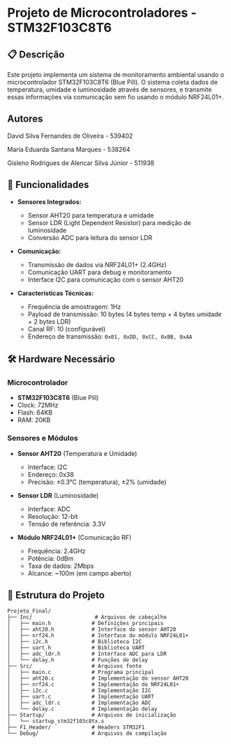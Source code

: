 # Projeto de Microcontroladores - STM32F103C8T6

## 📋 Descrição

Este projeto implementa um sistema de monitoramento ambiental usando o microcontrolador STM32F103C8T6 (Blue Pill). O sistema coleta dados de temperatura, umidade e luminosidade através de sensores, e transmite essas informações via comunicação sem fio usando o módulo NRF24L01+.

## Autores

David Silva Fernandes de Oliveira - 539402

Maria Eduarda Santana Marques - 538264

Gisleno Rodrigues de Alencar Silva Júnior -  511938


## 🎯 Funcionalidades

- **Sensores Integrados:**
  - Sensor AHT20 para temperatura e umidade
  - Sensor LDR (Light Dependent Resistor) para medição de luminosidade
  - Conversão ADC para leitura do sensor LDR

- **Comunicação:**
  - Transmissão de dados via NRF24L01+ (2.4GHz)
  - Comunicação UART para debug e monitoramento
  - Interface I2C para comunicação com o sensor AHT20

- **Características Técnicas:**
  - Frequência de amostragem: 1Hz
  - Payload de transmissão: 10 bytes (4 bytes temp + 4 bytes umidade + 2 bytes LDR)
  - Canal RF: 10 (configurável)
  - Endereço de transmissão: `0x01, 0xDD, 0xCC, 0xBB, 0xAA`

## 🛠️ Hardware Necessário

### Microcontrolador
- **STM32F103C8T6** (Blue Pill)
- Clock: 72MHz
- Flash: 64KB
- RAM: 20KB

### Sensores e Módulos
- **Sensor AHT20** (Temperatura e Umidade)
  - Interface: I2C
  - Endereço: 0x38
  - Precisão: ±0.3°C (temperatura), ±2% (umidade)

- **Sensor LDR** (Luminosidade)
  - Interface: ADC
  - Resolução: 12-bit
  - Tensão de referência: 3.3V

- **Módulo NRF24L01+** (Comunicação RF)
  - Frequência: 2.4GHz
  - Potência: 0dBm
  - Taxa de dados: 2Mbps
  - Alcance: ~100m (em campo aberto)


## 📁 Estrutura do Projeto

```
Projeto_Final/
├── Inc/                    # Arquivos de cabeçalho
│   ├── main.h             # Definições principais
│   ├── aht20.h            # Interface do sensor AHT20
│   ├── nrf24.h            # Interface do módulo NRF24L01+
│   ├── i2c.h              # Biblioteca I2C
│   ├── uart.h             # Biblioteca UART
│   ├── adc_ldr.h          # Interface ADC para LDR
│   └── delay.h            # Funções de delay
├── Src/                   # Arquivos fonte
│   ├── main.c             # Programa principal
│   ├── aht20.c            # Implementação do sensor AHT20
│   ├── nrf24.c            # Implementação do NRF24L01+
│   ├── i2c.c              # Implementação I2C
│   ├── uart.c             # Implementação UART
│   ├── adc_ldr.c          # Implementação ADC
│   └── delay.c            # Implementação delay
├── Startup/               # Arquivos de inicialização
│   └── startup_stm32f103c8tx.s
├── F1_Header/             # Headers STM32F1
└── Debug/                 # Arquivos de compilação
```
